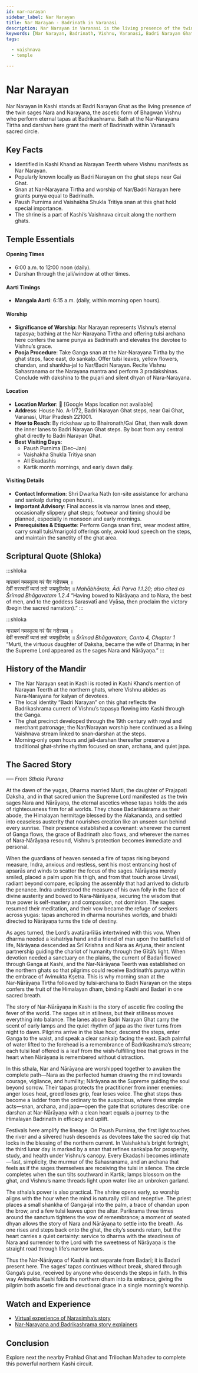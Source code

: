 ```yaml
---
id: nar-narayan
sidebar_label: Nar Narayan
title: Nar Narayan - Badrinath in Varanasi
description: Nar Narayan in Varanasi is the living presence of the twin sages at Badri Narayan Ghat, granting the merit of Badrinath within the city.
keywords: [Nar Narayan, Badrinath, Vishnu, Varanasi, Badri Narayan Ghat, Prahlad Ghat, Ganga, Kashi Khanda]
tags:

  - vaishnava
  - temple

---
```


# Nar Narayan

Nar Narayan in Kashi stands at Badri Narayan Ghat as the living presence of the twin sages Nara and Narayana, the ascetic form of Bhagwan Vishnu who perform eternal tapas at Badrikashrama. Bath at the Nar‑Narayana Tirtha and darshan here grant the merit of Badrinath within Varanasi’s sacred circle.

## Key Facts

* Identified in Kashi Khand as Narayan Teerth where Vishnu manifests as Nar Narayan.
* Popularly known locally as Badri Narayan on the ghat steps near Gai Ghat.
* Snan at Nar‑Narayana Tirtha and worship of Nar/Badri Narayan here grants punya equal to Badrinath.
* Paush Purnima and Vaishakha Shukla Tritiya snan at this ghat hold special importance.
* The shrine is a part of Kashi’s Vaishnava circuit along the northern ghats.

## Temple Essentials

#### Opening Times
* 6:00 a.m. to 12:00 noon (daily).
* Darshan through the jali/window at other times.

#### Aarti Timings
* **Mangala Aarti**: 6:15 a.m. (daily, within morning open hours).

#### Worship
* **Significance of Worship**: Nar Narayan represents Vishnu’s eternal tapasya; bathing at the Nar‑Narayana Tirtha and offering tulsi archana here confers the same punya as Badrinath and elevates the devotee to Vishnu’s grace.
* **Pooja Procedure**: Take Ganga snan at the Nar‑Narayana Tirtha by the ghat steps, face east, do sankalp. Offer tulsi leaves, yellow flowers, chandan, and shankha‑jal to Nar/Badri Narayan. Recite Vishnu Sahasranama or the Narayana mantra and perform 3 pradakshinas. Conclude with dakshina to the pujari and silent dhyan of Nara‑Narayana.

#### Location
* **Location Marker**: 📍 [Google Maps location not available]
* **Address**: House No. A‑1/72, Badri Narayan Ghat steps, near Gai Ghat, Varanasi, Uttar Pradesh 221001.
* **How to Reach**: By rickshaw up to Bhaironath/Gai Ghat, then walk down the inner lanes to Badri Narayan Ghat steps. By boat from any central ghat directly to Badri Narayan Ghat.
* **Best Visiting Days**:
  - Paush Purnima (Dec–Jan)
  - Vaishakha Shukla Tritiya snan
  - All Ekadashis
  - Kartik month mornings, and early dawn daily.

#### Visiting Details
* **Contact Information**: Shri Dwarka Nath (on-site assistance for archana and sankalp during open hours).
* **Important Advisory**: Final access is via narrow lanes and steep, occasionally slippery ghat steps; footwear and timing should be planned, especially in monsoon and early mornings.
* **Prerequisites & Etiquette**: Perform Ganga snan first, wear modest attire, carry small tulsi/marigold offerings only, avoid loud speech on the steps, and maintain the sanctity of the ghat area.

## Scriptural Quote (Shloka)

:::shloka

<Verse>
नारायणं नमस्कृत्य नरं चैव नरोत्तमम् । <br/>
देवीं सरस्वतीं व्यासं ततो जयमुदीरयेत् ॥
</Verse>

<Source>
<em> Mahābhārata, Ādi Parva 1.1.20; also cited as Śrīmad Bhāgavatam 1.2.4 </em>
</Source>

<Translation>
“Having bowed to Nārāyaṇa and to Nara, the best of men, and to the goddess Sarasvatī and Vyāsa, then proclaim the victory (begin the sacred narration).”
</Translation>
:::

:::shloka

<Verse>
नारायणं नमस्कृत्य नरं चैव नरोत्तमम् । <br/>
देवीं सरस्वतीं व्यासं ततो जयमुदीरयेत् ॥
</Verse>

<Source>
<em> Śrīmad Bhāgavatam, Canto 4, Chapter 1 </em>
</Source>

<Translation>
“Murti, the virtuous daughter of Daksha, became the wife of Dharma; in her the Supreme Lord appeared as the sages Nara and Nārāyaṇa.”
</Translation>
:::

## History of the Mandir

* The Nar Narayan seat in Kashi is rooted in Kashi Khand’s mention of Narayan Teerth at the northern ghats, where Vishnu abides as Nara‑Narayana for kalyan of devotees.
* The local identity “Badri Narayan” on this ghat reflects the Badrikashrama current of Vishnu’s tapasya flowing into Kashi through the Ganga.
* The ghat precinct developed through the 19th century with royal and merchant patronage; the Nar/Narayan worship here continued as a living Vaishnava stream linked to snan‑darshan at the steps.
* Morning‑only open hours and jali‑darshan thereafter preserve a traditional ghat‑shrine rhythm focused on snan, archana, and quiet japa.

## The Sacred Story

_── From Sthala Purana_

At the dawn of the yugas, Dharma married Murti, the daughter of Prajapati Daksha, and in that sacred union the Supreme Lord manifested as the twin sages Nara and Nārāyaṇa, the eternal ascetics whose tapas holds the axis of righteousness firm for all worlds. They chose Badarīkāśrama as their abode, the Himalayan hermitage blessed by the Alakananda, and settled into ceaseless austerity that nourishes creation like an unseen sun behind every sunrise. Their presence established a covenant: wherever the current of Ganga flows, the grace of Badrinath also flows, and wherever the names of Nara‑Nārāyaṇa resound, Vishnu’s protection becomes immediate and personal.

When the guardians of heaven sensed a fire of tapas rising beyond measure, Indra, anxious and restless, sent his most entrancing host of apsarās and winds to scatter the focus of the sages. Nārāyaṇa merely smiled, placed a palm upon his thigh, and from that touch arose Urvaśī, radiant beyond compare, eclipsing the assembly that had arrived to disturb the penance. Indra understood the measure of his own folly in the face of divine austerity and bowed to Nara‑Nārāyaṇa, securing the wisdom that true power is self-mastery and compassion, not dominion. The sages resumed their meditation, and their vow became the refuge of seekers across yugas: tapas anchored in dharma nourishes worlds, and bhakti directed to Nārāyaṇa turns the tide of destiny.

As ages turned, the Lord’s avatāra‑līlās intertwined with this vow. When dharma needed a kshatriya hand and a friend of man upon the battlefield of life, Nārāyaṇa descended as Śrī Krishna and Nara as Arjuna, their ancient partnership guiding the chariot of humanity through the Gītā’s light. When devotion needed a sanctuary on the plains, the current of Badarī flowed through Ganga at Kashi, and the Nar‑Nārāyaṇa Teerth was established on the northern ghats so that pilgrims could receive Badrinath’s punya within the embrace of Avimukta Kṣetra. This is why morning snan at the Nar‑Nārāyaṇa Tirtha followed by tulsi‑archana to Badri Narayan on the steps confers the fruit of the Himalayan dham, binding Kashi and Badarī in one sacred breath.

The story of Nar‑Nārāyaṇa in Kashi is the story of ascetic fire cooling the fever of the world. The sages sit in stillness, but their stillness moves everything into balance. The lanes above Badri Narayan Ghat carry the scent of early lamps and the quiet rhythm of japa as the river turns from night to dawn. Pilgrims arrive in the blue hour, descend the steps, enter Ganga to the waist, and speak a clear sankalp facing the east. Each palmful of water lifted to the forehead is a remembrance of Badrikashrama’s stream; each tulsi leaf offered is a leaf from the wish‑fulfilling tree that grows in the heart when Nārāyaṇa is remembered without distraction.

In this sthala, Nar and Nārāyaṇa are worshipped together to awaken the complete path—Nara as the perfected human drawing the mind towards courage, vigilance, and humility; Nārāyaṇa as the Supreme guiding the soul beyond sorrow. Their tapas protects the practitioner from inner enemies: anger loses heat, greed loses grip, fear loses voice. The ghat steps thus become a ladder from the ordinary to the auspicious, where three simple acts—snan, archana, and japa—open the gate that scriptures describe: one darshan at Nar‑Nārāyaṇa with a clean heart equals a journey to the Himalayan Badrinath in efficacy and uplift.

Festivals here amplify the lineage. On Paush Purnima, the first light touches the river and a silvered hush descends as devotees take the sacred dip that locks in the blessing of the northern current. In Vaishakha’s bright fortnight, the third lunar day is marked by a snan that refines sankalpa for prosperity, study, and health under Vishnu’s canopy. Every Ekadashi becomes intimate—fast, simplicity, the murmur of the Sahasranama, and an archana that feels as if the sages themselves are receiving the tulsi in silence. The circle completes when the sun tilts southward in Kartik; lamps blossom on the ghat, and Vishnu’s name threads light upon water like an unbroken garland.

The sthala’s power is also practical. The shrine opens early, so worship aligns with the hour when the mind is naturally still and receptive. The priest places a small shankha of Ganga‑jal into the palm, a trace of chandan upon the brow, and a few tulsi leaves upon the altar. Parikrama three times around the sanctum tightens the vow of remembrance; a moment of seated dhyan allows the story of Nara and Nārāyaṇa to settle into the breath. As one rises and steps back onto the ghat, the city’s sounds return, but the heart carries a quiet certainty: service to dharma with the steadiness of Nara and surrender to the Lord with the sweetness of Nārāyaṇa is the straight road through life’s narrow lanes.

Thus the Nar‑Nārāyaṇa of Kashi is not separate from Badarī; it is Badarī present here. The sages’ tapas continues without break, shared through Ganga’s pulse, received by anyone who descends the steps in faith. In this way Avimukta Kashi folds the northern dham into its embrace, giving the pilgrim both ascetic fire and devotional grace in a single morning’s worship.

## Watch and Experience

* [Virtual experience of Narasimha’s story](https://www.youtube.com/watch?v=xT9Jv36bZQE)
* [Nar‑Narayana and Badrikashrama story explainers](https://www.youtube.com/results?search_query=Nara+Narayana+Rishi+story)

## Conclusion

Explore next the nearby Prahlad Ghat and Trilochan Mahadev to complete this powerful northern Kashi circuit.